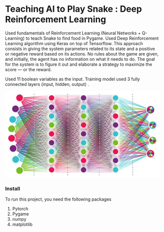 # Teaching AI to Play Snake : Deep Reinforcement Learning
Used fundamentals of Reinforcement Learning (Neural Networks + Q-Learning) to teach Snake to find food in Pygame. Used Deep Reinforcement Learning algorithm using Keras on top of Tensorflow. This approach consists in giving the system parameters related to its state and a positive or negative reward based on its actions. No rules about the game are given, and initially, the agent has no information on what it needs to do. The goal for the system is to figure it out and elaborate a strategy to maximize the score — or the reward.

[](/media/AI_Snake.gif)

Used 11 boolean variables as the input. Training model used 3 fully connected layers (input, hidden, output) . 

<img src="/media/Neural_Network.png"/>
         


### Install
To run this project, you need the following packages
1. Pytorch
2. Pygame
3. numpy
4. matplotlib


